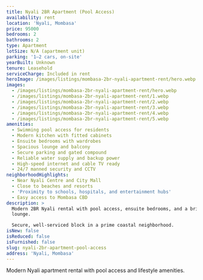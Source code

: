 ```yaml
---
title: Nyali 2BR Apartment (Pool Access)
availability: rent
location: 'Nyali, Mombasa'
price: 95000
bedrooms: 2
bathrooms: 2
type: Apartment
lotSize: N/A (apartment unit)
parking: '1–2 cars, on-site'
yearBuilt: Unknown
tenure: Leasehold
serviceCharge: Included in rent
heroImage: /images/listings/mombasa-2br-nyali-apartment-rent/hero.webp
images:
  - /images/listings/mombasa-2br-nyali-apartment-rent/hero.webp
  - /images/listings/mombasa-2br-nyali-apartment-rent/1.webp
  - /images/listings/mombasa-2br-nyali-apartment-rent/2.webp
  - /images/listings/mombasa-2br-nyali-apartment-rent/3.webp
  - /images/listings/mombasa-2br-nyali-apartment-rent/4.webp
  - /images/listings/mombasa-2br-nyali-apartment-rent/5.webp
amenities:
  - Swimming pool access for residents
  - Modern kitchen with fitted cabinets
  - Ensuite bedrooms with wardrobes
  - Spacious lounge and balcony
  - Secure parking and gated compound
  - Reliable water supply and backup power
  - High-speed internet and cable TV ready
  - 24/7 manned security and CCTV
neighborhoodHighlights:
  - Near Nyali Centre and City Mall
  - Close to beaches and resorts
  - 'Proximity to schools, hospitals, and entertainment hubs'
  - Easy access to Mombasa CBD
description: >
  Modern 2BR Nyali rental with pool access, ensuite bedrooms, and a bright
  lounge.

  Secure, well-serviced block in a prime coastal neighborhood.
isNew: false
isReduced: false
isFurnished: false
slug: nyali-2br-apartment-pool-access
address: 'Nyali, Mombasa'
---
```

Modern Nyali apartment rental with pool access and lifestyle amenities.
